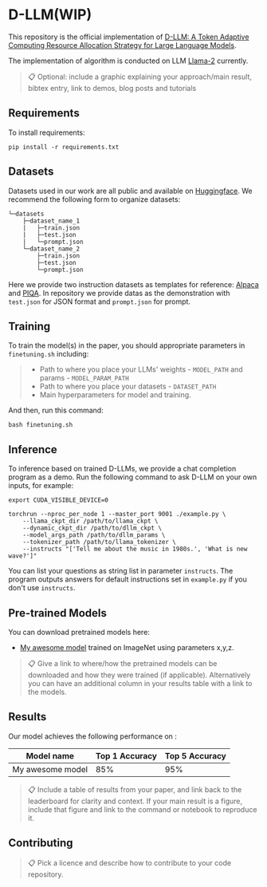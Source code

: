 # D-LLM(WIP)

This repository is the official implementation of [D-LLM: A Token Adaptive Computing Resource Allocation Strategy for Large Language Models](https://arxiv.org/abs/2030.12345). 

The implementation of algorithm is conducted on LLM [Llama-2](https://github.com/Meta-Llama/llama?tab=readme-ov-file) currently.

>📋  Optional: include a graphic explaining your approach/main result, bibtex entry, link to demos, blog posts and tutorials

## Requirements

To install requirements:

```setup
pip install -r requirements.txt
```

## Datasets
Datasets used in our work are all public and available on [Huggingface](https://huggingface.co/datasets). We recommend the following form to organize datasets:
```datasets_form
└─datasets
    ├─dataset_name_1
    |   ├─train.json
    |   ├─test.json
    |   └─prompt.json
    └─dataset_name_2
        ├─train.json
        ├─test.json
        └─prompt.json
```
Here we provide two instruction datasets as templates for reference: [Alpaca](https://huggingface.co/datasets/yahma/alpaca-cleaned) and [PIQA](https://huggingface.co/datasets/ybisk/piqa). In repository we provide datas as the demonstration with `test.json` for JSON format and `prompt.json` for prompt.


## Training

To train the model(s) in the paper, you should appropriate parameters in `finetuning.sh` including:

> - Path to where you place your LLMs' weights - `MODEL_PATH` and params - `MODEL_PARAM_PATH`
> - Path to where you place your datasets - `DATASET_PATH`
> - Main hyperparameters for model and training.

And then, run this command:

```train
bash finetuning.sh
```

## Inference

To inference based on trained D-LLMs, we provide a chat completion program as a demo. Run the following command to ask D-LLM on your own inputs, for example:

```inference
export CUDA_VISIBLE_DEVICE=0

torchrun --nproc_per_node 1 --master_port 9001 ./example.py \
    --llama_ckpt_dir /path/to/llama_ckpt \
    --dynamic_ckpt_dir /path/to/dllm_ckpt \
    --model_args_path /path/to/dllm_params \
    --tokenizer_path /path/to/llama_tokenizer \
    --instructs "['Tell me about the music in 1980s.', 'What is new wave?']"
```

You can list your questions as string list in parameter `instructs`. The program outputs answers for default instructions set in `example.py` if you don't use `instructs`.


## Pre-trained Models

You can download pretrained models here:

- [My awesome model](https://drive.google.com/mymodel.pth) trained on ImageNet using parameters x,y,z. 

>📋  Give a link to where/how the pretrained models can be downloaded and how they were trained (if applicable).  Alternatively you can have an additional column in your results table with a link to the models.

## Results

Our model achieves the following performance on :

| Model name         | Top 1 Accuracy  | Top 5 Accuracy |
| ------------------ |---------------- | -------------- |
| My awesome model   |     85%         |      95%       |

>📋  Include a table of results from your paper, and link back to the leaderboard for clarity and context. If your main result is a figure, include that figure and link to the command or notebook to reproduce it. 


## Contributing

>📋  Pick a licence and describe how to contribute to your code repository. 
